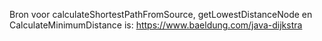 Bron voor calculateShortestPathFromSource, getLowestDistanceNode en CalculateMinimumDistance is: https://www.baeldung.com/java-dijkstra